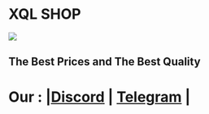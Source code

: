 <div align="center>
<a href="https://discord.gg/2NcF5p93Mz">
<h1>XQL SHOP</h1>
<img src="https://cdn.discordapp.com/attachments/1033289913275269140/1033299079830188032/standard_13.gif"></img>
<br><h2>The Best Prices and The Best Quality</h2>
</a>
</div>

<h1>Our : |<a href="https://discord.gg/2NcF5p93Mz">Discord</a> | <a href="https://t.me/xql_shop">Telegram</a> | </h1> 
